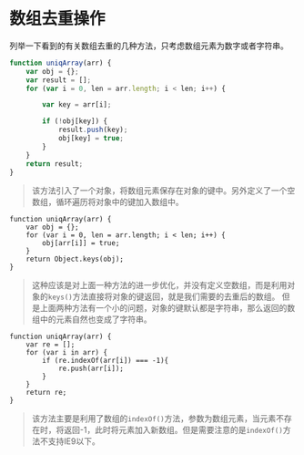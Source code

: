 # 数组去重操作
列举一下看到的有关数组去重的几种方法，只考虑数组元素为数字或者字符串。
```javascript
function uniqArray(arr) {
    var obj = {};
    var result = [];
    for (var i = 0, len = arr.length; i < len; i++) {

        var key = arr[i];

        if (!obj[key]) {
            result.push(key);
            obj[key] = true;
        }
    }
    return result;
}
```
> 该方法引入了一个对象，将数组元素保存在对象的键中。另外定义了一个空数组，循环遍历将对象中的键加入数组中。


```
function uniqArray(arr) {
    var obj = {};
    for (var i = 0, len = arr.length; i < len; i++) {
        obj[arr[i]] = true;
    }
    return Object.keys(obj);
}
```
> 这种应该是对上面一种方法的进一步优化，并没有定义空数组，而是利用对象的`keys()`方法直接将对象的键返回，就是我们需要的去重后的数组。
> 但是上面两种方法有一个小的问题，对象的键默认都是字符串，那么返回的数组中的元素自然也变成了字符串。


```
function uniqArray(arr) {
    var re = [];
    for (var i in arr) {
        if (re.indexOf(arr[i]) === -1){
            re.push(arr[i]);
        }
    }
    return re;
}
```
> 该方法主要是利用了数组的`indexOf()`方法，参数为数组元素，当元素不存在时，将返回-1，此时将元素加入新数组。但是需要注意的是`indexOf()`方法不支持IE9以下。
